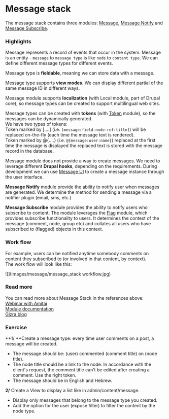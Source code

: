 # Message stack

The message stack contains three modules: [Message](https://www.drupal.org/project/message), [Message Notify](https://www.drupal.org/project/message_notify) and [Message Subscribe](https://www.drupal.org/project/message_subscribe).

### Highlights

Message represents a record of events that occur in the system. Message is an entity - `message` to `message type` is like `node` to `content type`. We can define different message types for different events.

Message type is **fieldable**, meaning we can store data with a message.

Message type supports **view modes**. We can display different partial of the same message ID in different ways.

Message module supports **localization** \(with Local module, part of Drupal core\), so message types can be created to support multilingual web sites.

Message types can be created with **tokens** \(with [Token](https://www.drupal.org/project/token) module\), so the messages can be dynamically generated.  
We have two types of tokens:  
Token marked by \[....\] \(i.e. `[message:field-node-ref:title]`\) will be replaced on-the-fly \(each time the message text is rendered\).  
Token marked by @{....} \(i.e. `@{message:user:name}`\) replaced at the first time the message is displayed the replaced text is stored with the message record in the database.

Message module does not provide a way to create messages. We need to leverage different **Drupal hooks**, depending on the requirements. During development we can use [Message UI](https://www.drupal.org/project/message_ui) to create a message instance through the user interface.

**Message Notify** module provide the ability to notify user when messages are generated. We determine the method for sending a message via a notifier plugin \(email, sms, etc.\)

**Message Subscribe** module provides the ability to notify users who subscribe to content. The module leverages the [Flag](https://www.drupal.org/project/flag) module, which provides subscribe functionality to users. It determines the context of the message \(comment, node, group etc\) and collates all users who have subscribed to \(flagged\) objects in this context.

### Work flow

For example, users can be notified anytime somebody comments on content they subscribed to \(or involved in that content, by context\).  
The work flow will look like this:

![](images/message/message_stack workflow.jpg)

### Read more

You can read more about Message Stack in the references above:  
[Webinar with Amitai](https://vimeo.com/63919900)  
[Module documentation](https://www.drupal.org/node/2180145)  
[Gizra blog](http://www.gizra.com/tags.html#Message-ref)

### Exercise

**1/ **Create a message type: every time user comments on a post, a message will be created.

* The message should be: \(user\) commented \(comment title\) on \(node title\).
* The node title should be a link to the node.
  In accordance with the client's request, the comment title can’t be edited after creating a comment. Use the right token.
* The message should be in English and Hebrew.

**2/** Create a View to display a list like in admin/content/message.

* Display only messages that belong to the message type you created.
* Add the option for the user \(expose filter\) to filter the content by the node type.



